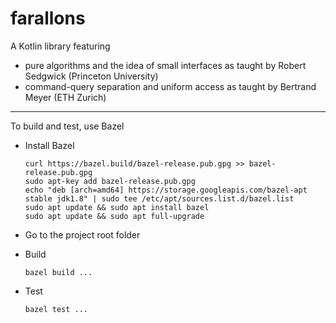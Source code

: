 # farallons
A Kotlin library featuring
* pure algorithms and the idea of small interfaces as taught by Robert Sedgwick (Princeton University) 
* command-query separation and uniform access as taught by Bertrand Meyer (ETH Zurich)

---

To build and test, use Bazel

- Install Bazel

      curl https://bazel.build/bazel-release.pub.gpg >> bazel-release.pub.gpg
      sudo apt-key add bazel-release.pub.gpg
      echo "deb [arch=amd64] https://storage.googleapis.com/bazel-apt stable jdk1.8" | sudo tee /etc/apt/sources.list.d/bazel.list
      sudo apt update && sudo apt install bazel
      sudo apt update && sudo apt full-upgrade
      
- Go to the project root folder
       
- Build

      bazel build ...
      
- Test

      bazel test ...